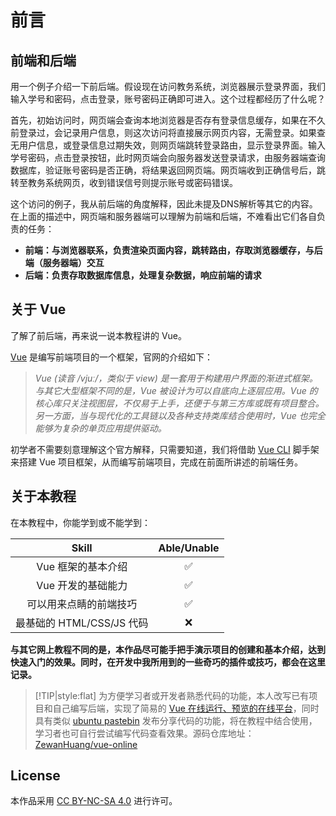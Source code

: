 # 前言

## 前端和后端

用一个例子介绍一下前后端。假设现在访问教务系统，浏览器展示登录界面，我们输入学号和密码，点击登录，账号密码正确即可进入。这个过程都经历了什么呢？

首先，初始访问时，网页端会查询本地浏览器是否存有登录信息缓存，如果在不久前登录过，会记录用户信息，则这次访问将直接展示网页内容，无需登录。如果查无用户信息，或登录信息过期失效，则网页端跳转登录路由，显示登录界面。输入学号密码，点击登录按钮，此时网页端会向服务器发送登录请求，由服务器端查询数据库，验证账号密码是否正确，将结果返回网页端。网页端收到正确信号后，跳转至教务系统网页，收到错误信号则提示账号或密码错误。

这个访问的例子，我从前后端的角度解释，因此未提及DNS解析等其它的内容。在上面的描述中，网页端和服务器端可以理解为前端和后端，不难看出它们各自负责的任务：

* **前端：与浏览器联系，负责渲染页面内容，跳转路由，存取浏览器缓存，与后端（服务器端）交互**
* **后端：负责存取数据库信息，处理复杂数据，响应前端的请求**

## 关于 Vue

了解了前后端，再来说一说本教程讲的 Vue。

[Vue](https://vuejs.org/) 是编写前端项目的一个框架，官网的介绍如下：

> *Vue (读音 /vjuː/，类似于 view) 是一套用于构建用户界面的渐进式框架。与其它大型框架不同的是，Vue 被设计为可以自底向上逐层应用。Vue 的核心库只关注视图层，不仅易于上手，还便于与第三方库或既有项目整合。另一方面，当与现代化的工具链以及各种支持类库结合使用时，Vue 也完全能够为复杂的单页应用提供驱动。*

初学者不需要刻意理解这个官方解释，只需要知道，我们将借助 [Vue CLI](https://cli.vuejs.org/) 脚手架来搭建 Vue 项目框架，从而编写前端项目，完成在前面所讲述的前端任务。

## 关于本教程

在本教程中，你能学到或不能学到：

| Skill | Able/Unable |
| :-: | :-: |
| Vue 框架的基本介绍 | ✅ |
| Vue 开发的基础能力 | ✅ |
| 可以用来点睛的前端技巧 | ✅ |
| 最基础的 HTML/CSS/JS 代码 | ❌ |

**与其它网上教程不同的是，本作品尽可能手把手演示项目的创建和基本介绍，达到快速入门的效果。同时，在开发中我所用到的一些奇巧的插件或技巧，都会在这里记录。**

> [!TIP|style:flat]
> 为方便学习者或开发者熟悉代码的功能，本人改写已有项目和自己编写后端，实现了简易的 <a href="https://zewanhuang.github.io/vue-online/" target="_blank">Vue 在线运行、预览的在线平台</a>，同时具有类似 <a href="https://paste.ubuntu.com/" target="_blank">ubuntu pastebin</a> 发布分享代码的功能，将在教程中结合使用，学习者也可自行尝试编写代码查看效果。源码仓库地址：<a href="https://github.com/ZewanHuang/vue-online" target="_blank">ZewanHuang/vue-online</a>

## License

本作品采用 [CC BY-NC-SA 4.0](https://creativecommons.org/licenses/by-nc-sa/4.0/) 进行许可。
